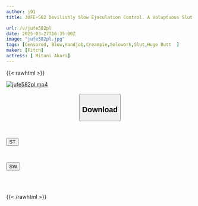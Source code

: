 ```yaml
---
author: j91
title: JUFE-582 Devilishly Slow Ejaculation Control. A Voluptuous Slut Who Plays With Her Pet Cock, Akane Mitani

url: /v/jufe582pl
date: 2025-03-27T16:35:00Z
image: "jufe582pl.jpg"
tags: [Censored, Blow,Handjob,Creampie,Solowork,Slut,Huge Butt	]
maker: [Fitch]
actress: [ Mitani Akari]
---
```



{{< rawhtml >}}

<div class="video" data-videoid="3xb0rP6o2zidoM3">
    <a href="javascript:;">
        <img src="/v/jufe582pl/jufe582pl.jpg" width="WIDTH" height="HEIGHT" alt="jufe582pl.mp4" loading="lazy">
    </a>
</div>

<script type="text/javascript" src="https://j91.asia/asset/on-demand-st.js"></script>

<br>
  <link rel="stylesheet" href="https://j91.asia/asset/bs5.css">
  
  <center>
  <button class="btn btn-primary" type="button" data-bs-toggle="collapse" data-bs-target=".multi-collapse" aria-expanded="false" aria-controls="multiCollapseExample1 multiCollapseExample2"><h2>Download</h2></button></center>
</p>
<div class="row">
  <div class="col">
    <div class="collapse multi-collapse" id="multiCollapseExample1">
      <div class="card card-body">
	      	      <br>
<div class="buttons">  
<p><a href="/v/jufe582pl/st.html" target="_blank"><button class="btn-hover color-3"><i class="fa fa-download"></i> ST</button></a></p></div>
    </div>
  </div>
</div>
  <div class="col">
    <div class="collapse multi-collapse" id="multiCollapseExample2">
      <div class="card card-body">
	      <br>
<div class="buttons">
<p><a href="/v/jufe582pl/sw.html" target="_blank"><button class="btn-hover color-2"><i class="fa fa-download"></i> SW</button></a></p></div>
<br><br>
      </div>
    </div>
  </div>
</div>

{{< /rawhtml >}}